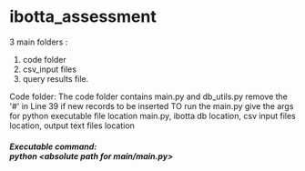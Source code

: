 # ibotta_assessment

3 main folders : 
  1. code folder
  2. csv_input files
  3. query results file.<br>
  
Code folder:
  The code folder contains main.py and db_utils.py
  remove the '#' in Line 39 if new records to be inserted
  TO run the main.py give the args for python executable file location main.py, ibotta db location, csv input files location, output text files location<br>
  ##### Executable command: <br>python <absolute path for main/main.py> <path for db file> <Path for csv_input folder> <output path folder>
